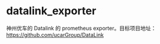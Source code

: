 # datalink_exporter
神州优车的 Datalink 的 prometheus exporter。目标项目地址：https://github.com/ucarGroup/DataLink
